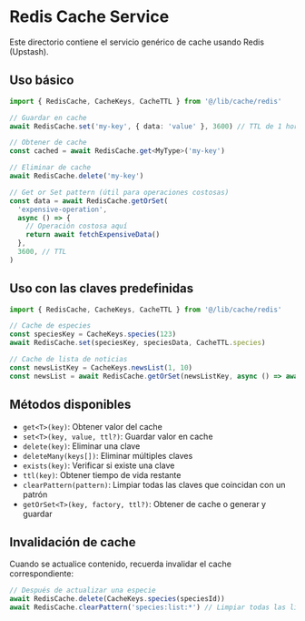 # Redis Cache Service

Este directorio contiene el servicio genérico de cache usando Redis (Upstash).

## Uso básico

```typescript
import { RedisCache, CacheKeys, CacheTTL } from '@/lib/cache/redis'

// Guardar en cache
await RedisCache.set('my-key', { data: 'value' }, 3600) // TTL de 1 hora

// Obtener de cache
const cached = await RedisCache.get<MyType>('my-key')

// Eliminar de cache
await RedisCache.delete('my-key')

// Get or Set pattern (útil para operaciones costosas)
const data = await RedisCache.getOrSet(
  'expensive-operation',
  async () => {
    // Operación costosa aquí
    return await fetchExpensiveData()
  },
  3600, // TTL
)
```

## Uso con las claves predefinidas

```typescript
import { RedisCache, CacheKeys, CacheTTL } from '@/lib/cache/redis'

// Cache de especies
const speciesKey = CacheKeys.species(123)
await RedisCache.set(speciesKey, speciesData, CacheTTL.species)

// Cache de lista de noticias
const newsListKey = CacheKeys.newsList(1, 10)
const newsList = await RedisCache.getOrSet(newsListKey, async () => await fetchNewsFromDB(1, 10), CacheTTL.newsList)
```

## Métodos disponibles

- `get<T>(key)`: Obtener valor del cache
- `set<T>(key, value, ttl?)`: Guardar valor en cache
- `delete(key)`: Eliminar una clave
- `deleteMany(keys[])`: Eliminar múltiples claves
- `exists(key)`: Verificar si existe una clave
- `ttl(key)`: Obtener tiempo de vida restante
- `clearPattern(pattern)`: Limpiar todas las claves que coincidan con un patrón
- `getOrSet<T>(key, factory, ttl?)`: Obtener de cache o generar y guardar

## Invalidación de cache

Cuando se actualice contenido, recuerda invalidar el cache correspondiente:

```typescript
// Después de actualizar una especie
await RedisCache.delete(CacheKeys.species(speciesId))
await RedisCache.clearPattern('species:list:*') // Limpiar todas las listas
```
